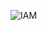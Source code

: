 
![IAM](https://user-images.githubusercontent.com/53257440/120457935-10a0a500-c3c1-11eb-9029-bf31e6a1b47d.png)
